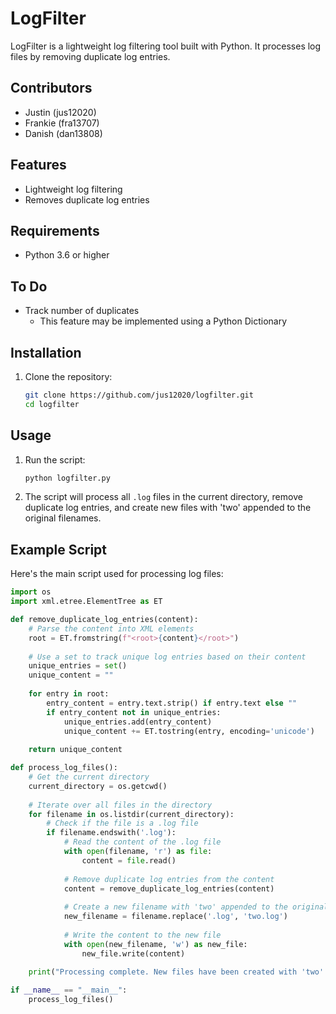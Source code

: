 # LogFilter

LogFilter is a lightweight log filtering tool built with Python. It processes log files by removing duplicate log entries.

## Contributors

- Justin (jus12020)
- Frankie (fra13707)
- Danish (dan13808)

## Features

- Lightweight log filtering
- Removes duplicate log entries

## Requirements

- Python 3.6 or higher


## To Do

- Track number of duplicates
  - This feature may be implemented using a Python Dictionary 

## Installation

1. Clone the repository:
    ```sh
    git clone https://github.com/jus12020/logfilter.git
    cd logfilter
    ```

## Usage

1. Run the script:
    ```sh
    python logfilter.py
    ```

2. The script will process all `.log` files in the current directory, remove duplicate log entries, and create new files with 'two' appended to the original filenames.

## Example Script

Here's the main script used for processing log files:

```python
import os
import xml.etree.ElementTree as ET

def remove_duplicate_log_entries(content):
    # Parse the content into XML elements
    root = ET.fromstring(f"<root>{content}</root>")
    
    # Use a set to track unique log entries based on their content
    unique_entries = set()
    unique_content = ""
    
    for entry in root:
        entry_content = entry.text.strip() if entry.text else ""
        if entry_content not in unique_entries:
            unique_entries.add(entry_content)
            unique_content += ET.tostring(entry, encoding='unicode')
    
    return unique_content

def process_log_files():
    # Get the current directory
    current_directory = os.getcwd()
    
    # Iterate over all files in the directory
    for filename in os.listdir(current_directory):
        # Check if the file is a .log file
        if filename.endswith('.log'):
            # Read the content of the .log file
            with open(filename, 'r') as file:
                content = file.read()
            
            # Remove duplicate log entries from the content
            content = remove_duplicate_log_entries(content)
            
            # Create a new filename with 'two' appended to the original filename
            new_filename = filename.replace('.log', 'two.log')
            
            # Write the content to the new file
            with open(new_filename, 'w') as new_file:
                new_file.write(content)
    
    print("Processing complete. New files have been created with 'two' appended to the filenames.")

if __name__ == "__main__":
    process_log_files()
